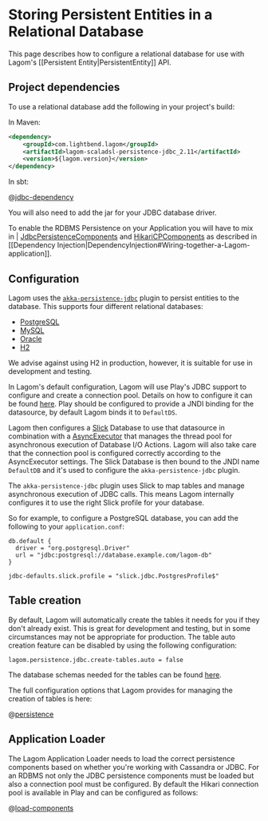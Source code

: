 # Storing Persistent Entities in a Relational Database

This page describes how to configure a relational database for use with Lagom's [[Persistent Entity|PersistentEntity]] API.

## Project dependencies

To use a relational database add the following in your project's build:

In Maven:

```xml
<dependency>
    <groupId>com.lightbend.lagom</groupId>
    <artifactId>lagom-scaladsl-persistence-jdbc_2.11</artifactId>
    <version>${lagom.version}</version>
</dependency>
```

In sbt:

@[jdbc-dependency](code/build-cluster.sbt)

You will also need to add the jar for your JDBC database driver.

To enable the RDBMS Persistence on your Application you will have to mix in | [JdbcPersistenceComponents](api/com/lightbend/lagom/scaladsl/persistence/jdbc/JdbcPersistenceComponents.html) and [HikariCPComponents](https://www.playframework.com/documentation/2.6.x/api/scala/play/api/db/HikariCPComponents.html) as described in [[Dependency Injection|DependencyInjection#Wiring-together-a-Lagom-application]].


## Configuration

Lagom uses the [`akka-persistence-jdbc`](https://github.com/dnvriend/akka-persistence-jdbc) plugin to persist entities to the database.  This supports four different relational databases:

* [PostgreSQL](https://www.postgresql.org/)
* [MySQL](https://www.mysql.com/)
* [Oracle](https://www.oracle.com/database/index.html)
* [H2](https://www.h2database.com/)

We advise against using H2 in production, however, it is suitable for use in development and testing.

In Lagom's default configuration, Lagom will use Play's JDBC support to configure and create a connection pool. Details on how to configure it can be found [here](https://www.playframework.com/documentation/2.6.x/ScalaDatabase). Play should be configured to provide a JNDI binding for the datasource, by default Lagom binds it to `DefaultDS`.

Lagom then configures a [Slick](http://slick.lightbend.com/) Database to use that datasource in combination with a [AsyncExecutor](http://slick.lightbend.com/doc/3.2.1/api/index.html#slick.util.AsyncExecutor) that manages the thread pool for asynchronous execution of Database I/O Actions. Lagom will also take care that the connection pool is configured correctly according to the AsyncExecutor settings. The Slick Database is then bound to the JNDI name `DefaultDB` and it's used to configure the `akka-persistence-jdbc` plugin.

The `akka-persistence-jdbc` plugin uses Slick to map tables and manage asynchronous execution of JDBC calls. This means Lagom internally configures it to use the right Slick profile for your database.

So for example, to configure a PostgreSQL database, you can add the following to your `application.conf`:

```
db.default {
  driver = "org.postgresql.Driver"
  url = "jdbc:postgresql://database.example.com/lagom-db"
}

jdbc-defaults.slick.profile = "slick.jdbc.PostgresProfile$"
```

## Table creation

By default, Lagom will automatically create the tables it needs for you if they don't already exist.  This is great for development and testing, but in some circumstances may not be appropriate for production.  The table auto creation feature can be disabled by using the following configuration:

```
lagom.persistence.jdbc.create-tables.auto = false
```

The database schemas needed for the tables can be found [here](https://github.com/dnvriend/akka-persistence-jdbc/tree/v2.6.8/src/test/resources/schema).

The full configuration options that Lagom provides for managing the creation of tables is here:

@[persistence](../../../../../persistence-jdbc/core/src/main/resources/reference.conf)

## Application Loader

The Lagom Application Loader needs to load the correct persistence components based on whether you're working with Cassandra or JDBC. For an RDBMS not only the JDBC persistence components must be loaded but also a connection pool must be configured. By default the Hikari connection pool is available in Play and can be configured as follows:

@[load-components](code/docs/home/scaladsl/persistence/JdbcBlogApplicationLoader.scala)
